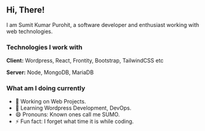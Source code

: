 
## **Hi, There!**
I am Sumit Kumar Purohit, a software developer and enthusiast working with web technologies.

### **Technologies I work with**

**Client:** Wordpress, React, Frontity, Bootstrap, TailwindCSS etc

**Server:** Node, MongoDB, MariaDB

### What am I doing currently

- 🔭 Working on Web Projects.
- 🌱 Learning Wordpress Development, DevOps.
- 😄 Pronouns: Known ones call me SUMO.
- ⚡ Fun fact: I forget what time it is while coding.
